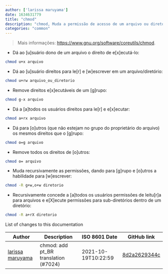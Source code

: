 ```yaml
---
author: ['larissa maruyama']
date: 1634631779
title: "chmod"
description: "chmod, Muda a permissão de acesso de um arquivo ou diretório."
categories: "common"
---
```

> Mais informações: <https://www.gnu.org/software/coreutils/chmod>.

- Dá ao [u]suário dono de um arquivo o direito de e[x]ecutá-lo:

```bash
chmod u+x arquivo
```

- Dá ao [u]suário direitos para le[r] e [w]escrever em um arquivo/diretório:

```bash
chmod u+rw arquivo_ou_diretorio
```

- Remove direitos e[x]ecutáveis de um [g]rupo:

```bash
chmod g-x arquivo
```

- Dá a [a]todos os usuários direitos para le[r] e e[x]ecutar:

```bash
chmod a+rx arquivo
```

- Dá para [o]utros (que não estejam no grupo do proprietário do arquivo) os mesmos direitos que o [g]rupo:

```bash
chmod o=g arquivo
```

- Remove todos os direitos de [o]utros:

```bash
chmod o= arquivo
```

- Muda recursivamente as permissões, dando para [g]rupo e [o]utros a habilidade para [w]escrever:

```bash
chmod -R g+w,o+w diretorio
```

- Recursivamente concede a [a]todos os usuários permissões de leitu[r]a para arquivos e e[X]ecute permissões para sub-diretórios dentro de um diretório:

```bash
chmod -R a+rX diretorio
```
List of changes to this documentation


Author | Description | ISO 8601 Date | GitHub link
------|-----|-----|-----
[larissa maruyama](mailto:54145084+snorlara@users.noreply.github.com) | chmod: add pt_BR translation (#7024) | 2021-10-19T10:22:59 | [8d2a2629344c](https://github.com/tldr-pages/tldr/commit/8d2a2629344cffcee2c2c9509e2f131b8af4ca44)


